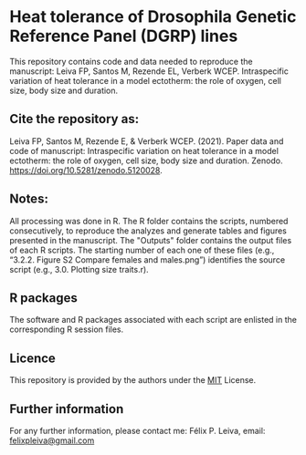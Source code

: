 # Heat tolerance of Drosophila Genetic Reference Panel (DGRP) lines
 
This repository contains code and data needed to reproduce the manuscript: Leiva FP, Santos M, Rezende EL, Verberk WCEP. Intraspecific variation of heat tolerance in a model ectotherm: the role of oxygen, cell size, body size and duration.

## Cite the repository as: 

Leiva FP, Santos M, Rezende E, & Verberk WCEP. (2021). Paper data and code of manuscript: Intraspecific variation on heat tolerance in a model ectotherm: the role of oxygen, cell size, body size and duration. Zenodo. https://doi.org/10.5281/zenodo.5120028.

## Notes:
All processing was done in R. The R folder contains the scripts, numbered consecutively, to reproduce the analyzes and generate tables and figures presented in the manuscript. The "Outputs" folder contains the output files of each R scripts. The starting number of each one of these files (e.g., “3.2.2. Figure S2 Compare females and males.png”) identifies the source script (e.g., 3.0. Plotting size traits.r).  

## R packages
The software and R packages associated with each script are enlisted in the corresponding R session files.

## Licence
This repository is provided by the authors under the [MIT](https://opensource.org/licenses/MIT) License.

## Further information
For any further information, please contact me: Félix P. Leiva, email: felixpleiva@gmail.com
